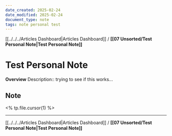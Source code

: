 ```yaml
---
date_created: 2025-02-24
date_modified: 2025-02-24
document_type: note
tags: note personal test
---
```

[[../../../Articles Dashboard|Articles Dashboard]] / **[[07 Unsorted/Test Personal Note|Test Personal Note]]**
# Test Personal Note
**Overview**
Description:: trying to see if this works...

## Note
<% tp.file.cursor(1) %>


---
[[../../../Articles Dashboard|Articles Dashboard]] / **[[07 Unsorted/Test Personal Note|Test Personal Note]]**